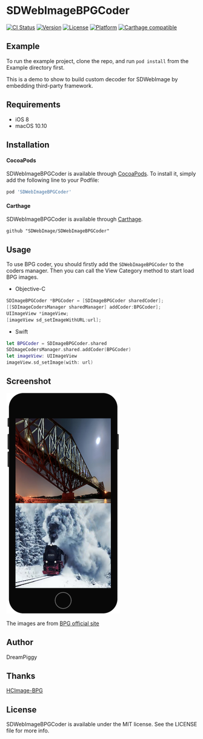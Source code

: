 # SDWebImageBPGCoder

[![CI Status](http://img.shields.io/travis/SDWebImage/SDWebImageBPGCoder.svg?style=flat)](https://travis-ci.org/SDWebImage/SDWebImageBPGCoder)
[![Version](https://img.shields.io/cocoapods/v/SDWebImageBPGCoder.svg?style=flat)](http://cocoapods.org/pods/SDWebImageBPGCoder)
[![License](https://img.shields.io/cocoapods/l/SDWebImageBPGCoder.svg?style=flat)](http://cocoapods.org/pods/SDWebImageBPGCoder)
[![Platform](https://img.shields.io/cocoapods/p/SDWebImageBPGCoder.svg?style=flat)](http://cocoapods.org/pods/SDWebImageBPGCoder)
[![Carthage compatible](https://img.shields.io/badge/Carthage-compatible-4BC51D.svg?style=flat)](https://github.com/SDWebImage/SDWebImageBPGCoder)

## Example

To run the example project, clone the repo, and run `pod install` from the Example directory first.

This is a demo to show to build custom decoder for SDWebImage by embedding third-party framework.

## Requirements

+ iOS 8
+ macOS 10.10

## Installation

#### CocoaPods

SDWebImageBPGCoder is available through [CocoaPods](http://cocoapods.org). To install
it, simply add the following line to your Podfile:

```ruby
pod 'SDWebImageBPGCoder'
```

#### Carthage

SDWebImageBPGCoder is available through [Carthage](https://github.com/Carthage/Carthage).

```
github "SDWebImage/SDWebImageBPGCoder"
```

## Usage

To use BPG coder, you should firstly add the `SDWebImageBPGCoder` to the coders manager. Then you can call the View Category method to start load BPG images.

+ Objective-C

```objective-c
SDImageBPGCoder *BPGCoder = [SDImageBPGCoder sharedCoder];
[[SDImageCodersManager sharedManager] addCoder:BPGCoder];
UIImageView *imageView;
[imageView sd_setImageWithURL:url];
```

+ Swift

```swift
let BPGCoder = SDImageBPGCoder.shared
SDImageCodersManager.shared.addCoder(BPGCoder)
let imageView: UIImageView
imageView.sd_setImage(with: url)
```

## Screenshot

<img src="https://raw.githubusercontent.com/SDWebImage/SDWebImageBPGCoder/master/Example/Screenshot/BPGDemo.png" width="300" />

The images are from [BPG official site](https://bellard.org/bpg/)

## Author

DreamPiggy

## Thanks

[HCImage-BPG](https://github.com/chuganzy/HCImage-BPG)

## License

SDWebImageBPGCoder is available under the MIT license. See the LICENSE file for more info.


